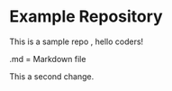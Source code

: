 # Example Repository
This is a sample repo , hello coders!

.md = Markdown file

This a second change.